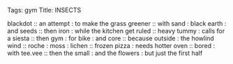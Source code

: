 Tags: gym
Title: INSECTS
  
blackdot :: an attempt : to make the grass greener :: with sand : black earth : and seeds :: then iron : while the kitchen get ruled :: heavy tummy : calls for a siesta :: then gym : for bike : and core :: because outside : the howlind wind :: roche : moss : lichen :: frozen pizza : needs hotter oven ::  bored : with tee.vee :: then the small : and the flowers : but just the first half